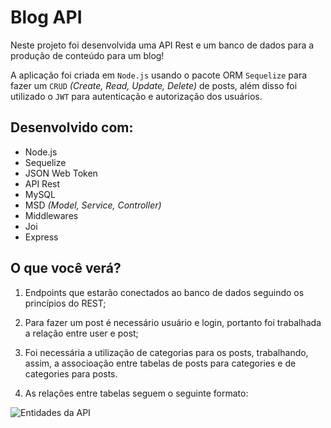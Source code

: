 
# Blog API

  Neste projeto foi desenvolvida uma API Rest e um banco de dados para a produção de conteúdo para um blog! 

  A aplicação foi criada em `Node.js` usando o pacote ORM `Sequelize` para fazer um `CRUD` _(Create, Read, Update, Delete)_ de posts, além disso foi utilizado o `JWT` para autenticação e autorização dos usuários.
 
## Desenvolvido com:
  
  - Node.js
  - Sequelize
  - JSON Web Token
  - API Rest
  - MySQL
  - MSD _(Model, Service, Controller)_
  - Middlewares
  - Joi
  - Express

## O que você verá?

  1. Endpoints que estarão conectados ao banco de dados seguindo os princípios do REST;

  2. Para fazer um post é necessário usuário e login, portanto foi trabalhada a relação entre user e post; 

  3. Foi necessária a utilização de categorias para os posts, trabalhando, assim, a associoação entre tabelas de posts para categories e de categories para posts.
  
  4. As relações entre tabelas seguem o seguinte formato: 

![Entidades da API](https://github.com/FrancoViniciusP/blogs-api/blob/vinicius-pacheco/public/der.png)
